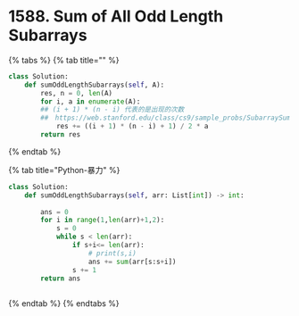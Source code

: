 # 1588. Sum of All Odd Length Subarrays

{% tabs %}
{% tab title="" %}
```python
class Solution:
    def sumOddLengthSubarrays(self, A):
        res, n = 0, len(A)
        for i, a in enumerate(A):
        ## (i + 1) * (n - i) 代表的是出现的次数
        ##　https://web.stanford.edu/class/cs9/sample_probs/SubarraySums.pdf
            res += ((i + 1) * (n - i) + 1) / 2 * a
        return res
```
{% endtab %}

{% tab title="Python-暴力" %}
```python
class Solution:
    def sumOddLengthSubarrays(self, arr: List[int]) -> int:
        
        ans = 0
        for i in range(1,len(arr)+1,2):
            s = 0
            while s < len(arr):
                if s+i<= len(arr):
                    # print(s,i)
                    ans += sum(arr[s:s+i])
                s += 1
        return ans
        
```
{% endtab %}
{% endtabs %}

